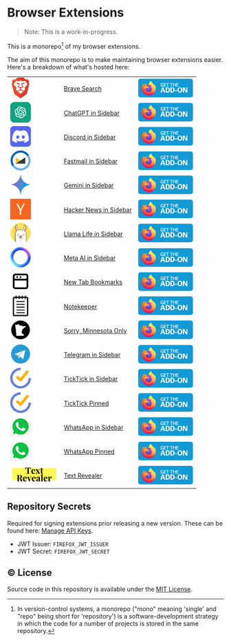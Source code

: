 # Browser Extensions

> Note: This is a work-in-progress.

This is a monorepo[^1] of my browser extensions.

The aim of this monorepo is to make maintaining browser extensions easier. Here's a breakdown of what's hosted here:

|  |  |  |
| --- | --- | --- |
| <img src="assets/brave-96x96.png" width="48" height="48"> | [Brave Search](/brave-search/) | [![get the addon](get-addon-firefox.png)](https://addons.mozilla.org/en-US/firefox/addon/brave-search-and-keyword/) |
| <img src="assets/chatgpt-96x96.png" width="48" height="48"> | [ChatGPT in Sidebar](/chatgpt-in-sidebar/) | [![get the addon](get-addon-firefox.png)](https://addons.mozilla.org/en-US/firefox/addon/brave-search-and-keyword/) |
| <img src="assets/discord-96x96.png" width="48" height="48"> | [Discord in Sidebar](/discord-in-sidebar/) | [![get the addon](get-addon-firefox.png)](https://addons.mozilla.org/en-US/firefox/addon/brave-search-and-keyword/) |
| <img src="assets/fastmail-96x96.png" width="48" height="48"> | [Fastmail in Sidebar](/fastmail-in-sidebar/) | [![get the addon](get-addon-firefox.png)](https://addons.mozilla.org/en-US/firefox/addon/brave-search-and-keyword/) |
| <img src="assets/gemini-96x96.png" width="48" height="48"> | [Gemini in Sidebar](/gemini-in-sidebar/) | [![get the addon](get-addon-firefox.png)](https://addons.mozilla.org/en-US/firefox/addon/brave-search-and-keyword/) |
| <img src="assets/hacker-news-96x96.png" width="48" height="48"> | [Hacker News in Sidebar](/hacker-news-in-sidebar/) | [![get the addon](get-addon-firefox.png)](https://addons.mozilla.org/en-US/firefox/addon/brave-search-and-keyword/) |
| <img src="assets/llama-life-96x96.png" width="48" height="48"> | [Llama Life in Sidebar](/llamalife-in-sidebar/) | [![get the addon](get-addon-firefox.png)](https://addons.mozilla.org/en-US/firefox/addon/brave-search-and-keyword/) |
| <img src="assets/meta-ai-96x96.png" width="48" height="48"> | [Meta AI in Sidebar](/metaai-in-sidebar/) | [![get the addon](get-addon-firefox.png)](https://addons.mozilla.org/en-US/firefox/addon/brave-search-and-keyword/) |
| <img src="assets/new-tab-bookmarks-96x96.png" width="48" height="48"> | [New Tab Bookmarks](/new-tab-bookmarks/) | [![get the addon](get-addon-firefox.png)](https://addons.mozilla.org/en-US/firefox/addon/brave-search-and-keyword/) |
| <img src="assets/notekeeper-96x96.png" width="48" height="48"> | [Notekeeper](/notekeeper/) | [![get the addon](get-addon-firefox.png)](https://addons.mozilla.org/en-US/firefox/addon/brave-search-and-keyword/) |
| <img src="assets/sorry-minnesota-only-96x96.png" width="48" height="48"> | [Sorry, Minnesota Only](/sorry-minnesota-only/) | [![get the addon](get-addon-firefox.png)](https://addons.mozilla.org/en-US/firefox/addon/brave-search-and-keyword/) |
| <img src="assets/telegram-96x96.png" width="48" height="48"> | [Telegram in Sidebar](/telegram-in-sidebar/) | [![get the addon](get-addon-firefox.png)](https://addons.mozilla.org/en-US/firefox/addon/brave-search-and-keyword/) |
| <img src="assets/ticktick-96x96.png" width="48" height="48"> | [TickTick in Sidebar](/telegram-in-sidebar/) | [![get the addon](get-addon-firefox.png)](https://addons.mozilla.org/en-US/firefox/addon/brave-search-and-keyword/) |
| <img src="assets/ticktick-96x96.png" width="48" height="48"> | [TickTick Pinned](/ticktick-pinned/) | [![get the addon](get-addon-firefox.png)](https://addons.mozilla.org/en-US/firefox/addon/brave-search-and-keyword/) |
| <img src="assets/whatsapp-96x96.png" width="48" height="48"> | [WhatsApp in Sidebar](/whatsapp-in-sidebar/) | [![get the addon](get-addon-firefox.png)](https://addons.mozilla.org/en-US/firefox/addon/brave-search-and-keyword/) |
| <img src="assets/whatsapp-96x96.png" width="48" height="48"> | [WhatsApp Pinned](/whatsapp-pinned/) | [![get the addon](get-addon-firefox.png)](https://addons.mozilla.org/en-US/firefox/addon/brave-search-and-keyword/) |
| <img src="text-revealer/assets/logo-cropped.png"  height="48"> | [Text Revealer](/text-revealer/) | [![get the addon](get-addon-firefox.png)](https://addons.mozilla.org/en-US/firefox/addon/brave-search-and-keyword/) |

## Repository Secrets

Required for signing extensions prior releasing a new version. These can be found here: [Manage API Keys](https://addons.mozilla.org/en-US/developers/addon/api/key/).

- JWT Issuer: `FIREFOX_JWT_ISSUER`
- JWT Secret: `FIREFOX_JWT_SECRET`

## © License

Source code in this repository is available under the [MIT License](LICENSE).

[^1]: In version-control systems, a monorepo ("mono" meaning 'single' and "repo" being short for 'repository') is a software-development strategy in which the code for a number of projects is stored in the same repository.
